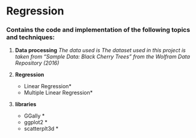 # Regression

### Contains the code and implementation of the following topics and techniques:

1. **Data processing**
       *The data used is The dataset used in this project is taken from “Sample Data: Black 
        Cherry Trees” from the Wolfram Data Repository (2016)*

   
2. **Regression**
      * Linear Regression*
      * Multiple Linear Regression*


3. **libraries** 
   * GGally *
   * ggplot2 *
   * scatterplt3d *


 



